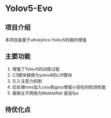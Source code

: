 # Yolov5-Evo

## 项目介绍
本项目是基于ultralytics-Yolov5的做的增强

## 主要功能
1. 增强了Yolov5的训练过程
2. C3模块替换为yolov8的c2f模块
3. 引入注意力机制
4. 后处理nms加入ciou和giou增强小目标的检测性能
5. 替换主干网络为MobileNet 提高fps

## 待优化点
